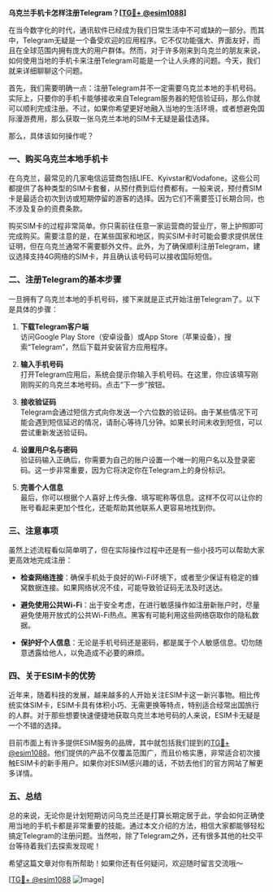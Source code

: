 **乌克兰手机卡怎样注册Telegram？[[TG💪+ @esim1088](https://t.me/s/esim1088)]**

在当今数字化的时代，通讯软件已经成为我们日常生活中不可或缺的一部分。而其中，Telegram无疑是一个备受欢迎的应用程序。它不仅功能强大、界面友好，而且在全球范围内拥有庞大的用户群体。然而，对于许多刚来到乌克兰的朋友来说，如何使用当地的手机卡来注册Telegram可能是一个让人头疼的问题。今天，我们就来详细聊聊这个问题。

首先，我们需要明确一点：注册Telegram并不一定需要乌克兰本地的手机号码。实际上，只要你的手机卡能够接收来自Telegram服务器的短信验证码，那么你就可以顺利完成注册。不过，如果你希望更好地融入当地的生活环境，或者想避免国际漫游费用，那么获取一张乌克兰本地的SIM卡无疑是最佳选择。

那么，具体该如何操作呢？

### 一、购买乌克兰本地手机卡

在乌克兰，最常见的几家电信运营商包括LIFE、Kyivstar和Vodafone。这些公司都提供了各种类型的SIM卡套餐，从预付费到后付费都有。一般来说，预付费SIM卡是最适合初次到访或短期停留的游客的选择。因为它们不需要签订长期合同，也不涉及复杂的资费条款。

购买SIM卡的过程非常简单。你只需前往任意一家运营商的营业厅，带上护照即可完成购买。需要注意的是，在某些国家和地区，购买SIM卡时可能会要求提供居住证明，但在乌克兰通常不需要额外文件。此外，为了确保顺利注册Telegram，建议选择支持4G网络的SIM卡，并且确认该号码可以接收国际短信。

### 二、注册Telegram的基本步骤

一旦拥有了乌克兰本地的手机号码，接下来就是正式开始注册Telegram了。以下是具体的步骤：

1. **下载Telegram客户端**  
   访问Google Play Store（安卓设备）或App Store（苹果设备），搜索“Telegram”，然后下载并安装官方应用程序。

2. **输入手机号码**  
   打开Telegram应用后，系统会提示你输入手机号码。在这里，你应该填写刚刚购买的乌克兰本地号码。点击“下一步”按钮。

3. **接收验证码**  
   Telegram会通过短信方式向你发送一个六位数的验证码。由于某些情况下可能会遇到短信延迟的情况，请耐心等待几分钟。如果长时间未收到短信，可以尝试重新发送验证码。

4. **设置用户名与密码**  
   验证码输入正确后，你需要为自己的账户设置一个唯一的用户名以及登录密码。这一步非常重要，因为它将决定你在Telegram上的身份标识。

5. **完善个人信息**  
   最后，你可以根据个人喜好上传头像、填写昵称等信息。这样不仅可以让你的账号看起来更加个性化，还能帮助其他联系人更容易地找到你。

### 三、注意事项

虽然上述流程看似简单明了，但在实际操作过程中还是有一些小技巧可以帮助大家更高效地完成注册：

- **检查网络连接**：确保手机处于良好的Wi-Fi环境下，或者至少保证有稳定的蜂窝数据连接。如果网络状况不佳，可能导致验证码无法及时送达。
  
- **避免使用公共Wi-Fi**：出于安全考虑，在进行敏感操作如注册新账户时，尽量避免使用开放式的公共Wi-Fi热点。黑客有可能利用这些网络窃取你的隐私数据。

- **保护好个人信息**：无论是手机号码还是密码，都是属于个人敏感信息。切勿随意透露给他人，以免造成不必要的麻烦。

### 四、关于ESIM卡的优势

近年来，随着科技的发展，越来越多的人开始关注ESIM卡这一新兴事物。相比传统实体SIM卡，ESIM卡具有体积小巧、无需更换等特点，特别适合经常出国旅行的人群。对于那些想要快速便捷地获取乌克兰本地号码的人来说，ESIM卡无疑是一个不错的选择。

目前市面上有许多提供ESIM服务的品牌，其中就包括我们提到的[TG💪+ @esim1088](https://t.me/s/esim1088)。他们提供的产品不仅覆盖范围广，而且价格实惠，非常适合初次接触ESIM卡的新手用户。如果你对ESIM感兴趣的话，不妨去他们的官方网站了解更多详情。

### 五、总结

总的来说，无论你是计划短期访问乌克兰还是打算长期定居于此，学会如何正确使用当地的手机卡都是非常重要的技能。通过本文介绍的方法，相信大家都能够轻松搞定Telegram的注册问题。当然啦，除了Telegram之外，还有很多其他的社交平台等待着我们去探索发现呢！

希望这篇文章对你有所帮助！如果你还有任何疑问，欢迎随时留言交流哦～  

[[TG💪+ @esim1088](https://t.me/s/esim1088) ![Image](https://i.postimg.cc/4NQfJmqS/Snipaste-2025-05-13-00-14-12.png)]